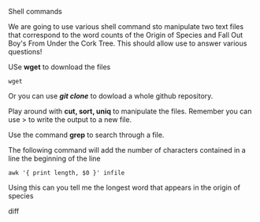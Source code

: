 Shell commands

We are going to use various shell command sto manipulate two text files that correspond to the word counts of the Origin of Species and Fall Out Boy's From Under the Cork Tree. This should allow use to answer various questions!  

USe **wget** to download the files

``` 
wget 
```
Or you can use ***git clone*** to dowload a whole github repository.

Play around with **cut, sort, uniq** to manipulate the files. Remember you can use \> to write the output to a new file.


Use the command **grep** to search through a file.


The following command will add the number of characters contained in a line the beginning of the line
``` 
awk '{ print length, $0 }' infile 
``` 

Using this can you tell me the longest word that appears in the origin of species



diff
